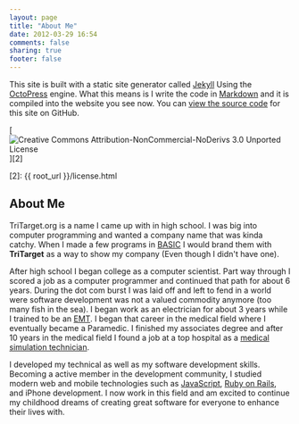 ```yaml
---
layout: page
title: "About Me"
date: 2012-03-29 16:54
comments: false
sharing: true
footer: false
---
```

This site is built with a static site generator called [Jekyll][] Using the
[OctoPress][] engine. What this means is I write the code in [Markdown][] and
it is compiled into the website you see now. You can [view the source code][1]
for this site on GitHub.

[![Creative Commons Attribution-NonCommercial-NoDerivs 3.0 Unported License](http://i.creativecommons.org/l/by-nc-nd/3.0/88x31.png)][2]

[Jekyll]: http://jekyllrb.com/
[OctoPress]: http://octopress.org/
[Markdown]: http://daringfireball.net/projects/markdown/
[1]: https://github.com/sukima/dev-tritarget-org
[2]: {{ root_url }}/license.html

## About Me
TriTarget.org is a name I came up with in high school. I was big into computer
programming and wanted a company name that was kinda catchy. When I made a few
programs in [BASIC][] I would brand them with __TriTarget__ as a way to show
my company (Even though I didn't have one).

After high school I began college as a computer scientist. Part way through I
scored a job as a computer programmer and continued that path for about 6
years. During the dot com burst I was laid off and left to fend in a world were
software development was not a valued commodity anymore (too many fish in the
sea). I began work as an electrician for about 3 years while I trained to be an
[EMT][]. I began that career in the medical field where I eventually became a
Paramedic. I finished my associates degree and after 10 years in the medical
field I found a job at a top hospital as a
[medical simulation technician](https://gist.github.com/sukima/5328751).

I developed my technical as well as my software development skills. Becoming a
active member in the development community, I studied modern web and mobile
technologies such as [JavaScript][JS], [Ruby on Rails][RoR], and iPhone
development. I now work in this field and am excited to continue my childhood
dreams of creating great software for everyone to enhance their lives with.

[BASIC]: http://en.wikipedia.org/wiki/BASIC
[EMT]: http://en.wikipedia.org/wiki/Emergency_medical_technician
[ECMO]: http://en.wikipedia.org/wiki/Extracorporeal_membrane_oxygenation
[JS]: http://en.wikipedia.org/wiki/JavaScript
[RoR]: http://rubyonrails.org/
